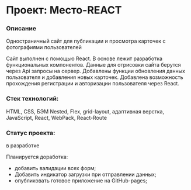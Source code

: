 # Проект: Место-REACT

### Описание

Одностраничный сайт для публикации и просмотра карточек с фотографиями пользователей

Сайт выполнен с помощью React. В основе лежит разработка функциональных компонентов.
Данные для отрисовки сайта берутся через Api запросы на сервер.
Добавлены функции обновления данных пользователя и добавления новых карточек.
Добавлена возможность прохождения регистрации и авторизации пользователя через React.

### Стек технологий:

HTML, CSS, БЭМ Nested, Flex, grid-layout, адаптивная верстка, JavaScript, React, WebPack, React-Route

### Статус проекта: 

в разработке

Планируется доработка:
- добавить валидации всех форм;
- Добавить индикатор загрузки при отправлении данных;
- опубликовать готовое приложение на GitHub-pages;
